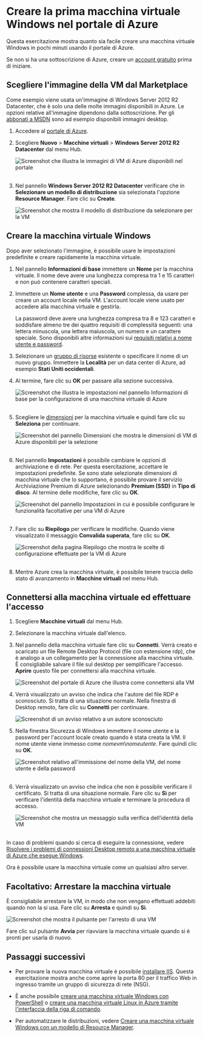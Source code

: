 <properties
	pageTitle="Creare la prima macchina virtuale Windows | Microsoft Azure"
	description="Informazioni su come creare la prima macchina virtuale Windows usando il portale di Azure."
	keywords="Macchina virtuale di Windows,creare una macchina virtuale,computer virtuale,configurazione di una macchina virtuale"
	services="virtual-machines-windows"
	documentationCenter=""
	authors="cynthn"
	manager="timlt"
	editor=""
	tags="azure-resource-manager"/>
<tags
	ms.service="virtual-machines-windows"
	ms.workload="infrastructure-services"
	ms.tgt_pltfrm="vm-windows"
	ms.devlang="na"
	ms.topic="hero-article"
	ms.date="09/06/2016"
	ms.author="cynthn"/>  

# Creare la prima macchina virtuale Windows nel portale di Azure

Questa esercitazione mostra quanto sia facile creare una macchina virtuale Windows in pochi minuti usando il portale di Azure.

Se non si ha una sottoscrizione di Azure, creare un [account gratuito](https://azure.microsoft.com/free/) prima di iniziare.

## Scegliere l'immagine della VM dal Marketplace

Come esempio viene usata un'immagine di Windows Server 2012 R2 Datacenter, che è solo una delle molte immagini disponibili in Azure. Le opzioni relative all'immagine dipendono dalla sottoscrizione. Per gli [abbonati a MSDN](https://azure.microsoft.com/pricing/member-offers/msdn-benefits-details/?WT.mc_id=A261C142F) sono ad esempio disponibili immagini desktop.

1. Accedere al [portale di Azure](https://portal.azure.com).

2. Scegliere **Nuovo** > **Macchine virtuali** > **Windows Server 2012 R2 Datacenter** dal menu Hub.

	![Screenshot che illustra le immagini di VM di Azure disponibili nel portale](./media/virtual-machines-windows-hero-tutorial/marketplace-new.png)  


3. Nel pannello **Windows Server 2012 R2 Datacenter** verificare che in **Selezionare un modello di distribuzione** sia selezionata l'opzione **Resource Manager**. Fare clic su **Create**.

	![Screenshot che mostra il modello di distribuzione da selezionare per la VM](./media/virtual-machines-windows-hero-tutorial/deployment-model.png)

## Creare la macchina virtuale Windows

Dopo aver selezionato l'immagine, è possibile usare le impostazioni predefinite e creare rapidamente la macchina virtuale.

1. Nel pannello **Informazioni di base** immettere un **Nome** per la macchina virtuale. Il nome deve avere una lunghezza compresa tra 1 e 15 caratteri e non può contenere caratteri speciali.

2. Immettere un **Nome utente** e una **Password** complessa, da usare per creare un account locale nella VM. L'account locale viene usato per accedere alla macchina virtuale e gestirla.

	La password deve avere una lunghezza compresa tra 8 e 123 caratteri e soddisfare almeno tre dei quattro requisiti di complessità seguenti: una lettera minuscola, una lettera maiuscola, un numero e un carattere speciale. Sono disponibili altre informazioni sui [requisiti relativi a nome utente e password](virtual-machines-windows-faq.md#what-are-the-username-requirements-when-creating-a-vm).


3. Selezionare un [gruppo di risorse](../resource-group-overview.md#resource-groups) esistente o specificare il nome di un nuovo gruppo. Immettere la **Località** per un data center di Azure, ad esempio **Stati Uniti occidentali**.

4. Al termine, fare clic su **OK** per passare alla sezione successiva.

	![Screenshot che illustra le impostazioni nel pannello **Informazioni di base** per la configurazione di una macchina virtuale di Azure](./media/virtual-machines-windows-hero-tutorial/basics-blade.png)  

	
5. Scegliere le [dimensioni](virtual-machines-windows-sizes.md) per la macchina virtuale e quindi fare clic su **Seleziona** per continuare.

	![Screenshot del pannello Dimensioni che mostra le dimensioni di VM di Azure disponibili per la selezione](./media/virtual-machines-windows-hero-tutorial/size-blade.png)  

6. Nel pannello **Impostazioni** è possibile cambiare le opzioni di archiviazione e di rete. Per questa esercitazione, accettare le impostazioni predefinite. Se sono state selezionate dimensioni di macchina virtuale che lo supportano, è possibile provare il servizio Archiviazione Premium di Azure selezionando **Premium (SSD)** in **Tipo di disco**. Al termine delle modifiche, fare clic su **OK**.

	![Screenshot del pannello Impostazioni in cui è possibile configurare le funzionalità facoltative per una VM di Azure](./media/virtual-machines-windows-hero-tutorial/settings-blade.png)  

7. Fare clic su **Riepilogo** per verificare le modifiche. Quando viene visualizzato il messaggio **Convalida superata**, fare clic su **OK**.

	![Screenshot della pagina Riepilogo che mostra le scelte di configurazione effettuate per la VM di Azure](./media/virtual-machines-windows-hero-tutorial/summary-blade.png)  

8. Mentre Azure crea la macchina virtuale, è possibile tenere traccia dello stato di avanzamento in **Macchine virtuali** nel menu Hub.


## Connettersi alla macchina virtuale ed effettuare l'accesso

1.	Scegliere **Macchine virtuali** dal menu Hub.

2.	Selezionare la macchina virtuale dall'elenco.

3. Nel pannello della macchina virtuale fare clic su **Connetti**. Verrà creato e scaricato un file Remote Desktop Protocol (file con estensione rdp), che è analogo a un collegamento per la connessione alla macchina virtuale. È consigliabile salvare il file sul desktop per semplificare l'accesso. **Aprire** questo file per connettersi alla macchina virtuale.

	![Screenshot del portale di Azure che illustra come connettersi alla VM](./media/virtual-machines-windows-hero-tutorial/connect.png)  

4. Verrà visualizzato un avviso che indica che l'autore del file RDP è sconosciuto. Si tratta di una situazione normale. Nella finestra di Desktop remoto, fare clic su **Connetti** per continuare.

	![Screenshot di un avviso relativo a un autore sconosciuto](./media/virtual-machines-windows-hero-tutorial/rdp-warn.png)  

5. Nella finestra Sicurezza di Windows immettere il nome utente e la password per l'account locale creato quando è stata creata la VM. Il nome utente viene immesso come *nomevm*&#92;*nomeutente*. Fare quindi clic su **OK**.

	![Screenshot relativo all'immissione del nome della VM, del nome utente e della password](./media/virtual-machines-windows-hero-tutorial/credentials.png)  
 	
6.	Verrà visualizzato un avviso che indica che non è possibile verificare il certificato. Si tratta di una situazione normale. Fare clic su **Sì** per verificare l'identità della macchina virtuale e terminare la procedura di accesso.

	![Screenshot che mostra un messaggio sulla verifica dell'identità della VM](./media/virtual-machines-windows-hero-tutorial/cert-warning.png)  


In caso di problemi quando si cerca di eseguire la connessione, vedere [Risolvere i problemi di connessioni Desktop remoto a una macchina virtuale di Azure che esegue Windows](virtual-machines-windows-troubleshoot-rdp-connection.md).

Ora è possibile usare la macchina virtuale come un qualsiasi altro server.



## Facoltativo: Arrestare la macchina virtuale

È consigliabile arrestare la VM, in modo che non vengano effettuati addebiti quando non la si usa. Fare clic su **Arresta** e quindi su **Sì**.

![Screenshot che mostra il pulsante per l'arresto di una VM](./media/virtual-machines-windows-hero-tutorial/stop-vm.png)  
	
Fare clic sul pulsante **Avvia** per riavviare la macchina virtuale quando si è pronti per usarla di nuovo.


## Passaggi successivi

- Per provare la nuova macchina virtuale è possibile [installare IIS](virtual-machines-windows-hero-role.md). Questa esercitazione mostra anche come aprire la porta 80 per il traffico Web in ingresso tramite un gruppo di sicurezza di rete (NSG).

- È anche possibile [creare una macchina virtuale Windows con PowerShell](virtual-machines-windows-ps-create.md) o [creare una macchina virtuale Linux in Azure tramite l'interfaccia della riga di comando](virtual-machines-linux-quick-create-cli.md).

- Per automatizzare le distribuzioni, vedere [Creare una macchina virtuale Windows con un modello di Resource Manager](virtual-machines-windows-ps-template.md).

<!----HONumber=AcomDC_0912_2016--->